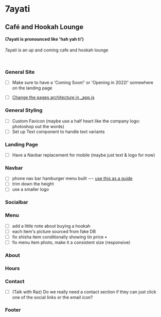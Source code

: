 # 7ayati

## Café and Hookah Lounge

#### (7ayati is pronounced like 'hah yah ti')
7ayati is an up and coming cafe and hookah lounge

<br>

### General Site
- [ ] Make sure to have a 'Coming Soon!' or 'Opening in 2022!' somewhere on the landing page
- [ ] [Change the pages architecture in _app.js](https://newcurrent.se/blog/nextjs-styled-components) 


### General Styling
- [ ] Custom Favicon (maybe use a half heart like the company logo: photoshop out the words)
- [ ] Set up Text component to handle text variants

### Landing Page
- [ ] Have a Navbar replacement for mobile (maybe just text & logo for now)
### Navbar

-   [ ] phone nav bar hamburger menu built --- [use this as a guide](https://dev.to/andrewespejo/how-to-design-a-simple-and-beautiful-navbar-using-nextjs-and-tailwindcss-26p1)
-   [ ] trim down the height
-   [ ] use a smaller logo

### Socialbar

### Menu
- [ ] add a little note about buying a hookah
- [ ] each item's picture sourced from fake DB
- [ ] fix shisha item conditionally showing tin price •
- [ ] fix menu item photo, make it a consistent size (responsive)

### About


### Hours

### Contact
- [ ] (Talk with Raz) Do we really need a contact section if they can just click one of the social links or the email icon?

### Footer
